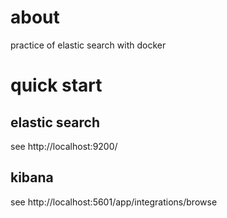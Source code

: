 # about
practice of elastic search with docker

# quick start
## elastic search
see http://localhost:9200/
## kibana
see http://localhost:5601/app/integrations/browse
